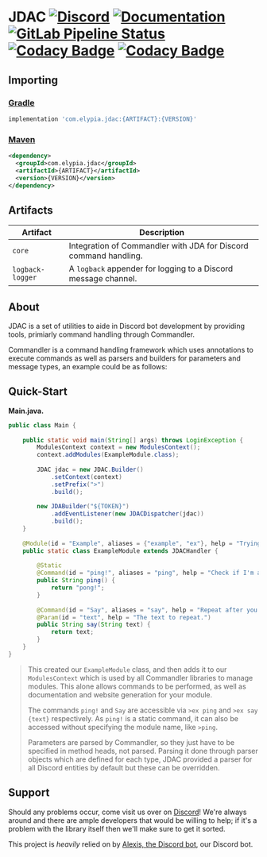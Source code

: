 # JDAC [![Discord](https://discordapp.com/api/guilds/184657525990359041/widget.png)](https://discord.gg/hprGMaM) [![Documentation](https://img.shields.io/badge/Docs-Commandler-blue.svg)](https://jdac.elypia.com/) [![GitLab Pipeline Status](https://gitlab.com/Elypia/JDAC/badges/master/pipeline.svg)](https://gitlab.com/Elypia/JDAC/commits/master) [![Codacy Badge](https://api.codacy.com/project/badge/Grade/552d6f7fd2b841ca95decfe5aa694dd0)](https://www.codacy.com/app/Elypia/JDAC?utm_source=gitlab.com&amp;utm_medium=referral&amp;utm_content=Elypia/JDAC&amp;utm_campaign=Badge_Grade) [![Codacy Badge](https://api.codacy.com/project/badge/Coverage/4756f0a78c104040b93c8df85cd9f9ff)](https://www.codacy.com/app/Elypia/Commandler?utm_source=gitlab.com&utm_medium=referral&utm_content=Elypia/Commandler&utm_campaign=Badge_Coverage)

## Importing
### [Gradle](https://gradle.org/)
```gradle
implementation 'com.elypia.jdac:{ARTIFACT}:{VERSION}'
```

### [Maven](https://maven.apache.org/)
```xml
<dependency>
  <groupId>com.elypia.jdac</groupId>
  <artifactId>{ARTIFACT}</artifactId>
  <version>{VERSION}</version>
</dependency>
```

## **Artifacts**
| Artifact         | Description                                                      |
|------------------|------------------------------------------------------------------|
| `core`           | Integration of Commandler with JDA for Discord command handling. |
| `logback-logger` | A `logback` appender for logging to a Discord message channel.   |

## About
JDAC is a set of utilities to aide in Discord bot development by providing tools, primiarly command handling through Commandler.  

Commandler is a command handling framework which uses annotations to execute commands as well as parsers and builders
for parameters and message types, an example could be as follows:

## Quick-Start
**Main.java.**
```java
public class Main {
    
    public static void main(String[] args) throws LoginException {
        ModulesContext context = new ModulesContext();
        context.addModules(ExampleModule.class);
    
        JDAC jdac = new JDAC.Builder()
            .setContext(context)
            .setPrefix(">")
            .build();
    
        new JDABuilder("${TOKEN}")
            .addEventListener(new JDACDispatcher(jdac))
            .build();
    }
    
    @Module(id = "Example", aliases = {"example", "ex"}, help = "Trying to show off Commandler!")
    public static class ExampleModule extends JDACHandler {
    
        @Static
        @Command(id = "ping!", aliases = "ping", help = "Check if I'm alive.")
        public String ping() {
            return "pong!";
        }
    
        @Command(id = "Say", aliases = "say", help = "Repeat after you.")
        @Param(id = "text", help = "The text to repeat.")
        public String say(String text) {
            return text;
        }
    }
}
```
> This created our `ExampleModule` class, and then adds it to our `ModulesContext` which is used by all Commandler libraries to manage modules. This alone allows commands to be performed, as well as documentation and website generation for your module.  
>
> The commands `ping!` and `Say` are accessible via `>ex ping` and `>ex say {text}` respectively. As `ping!` is a static command, it can also be accessed without specifying the module name, like `>ping`.  
>
> Parameters are parsed by Commandler, so they just have to be specified in method heads, not parsed. Parsing it done through parser objects which are defined for each type, JDAC provided a parser for all Discord entities by default but these can be overridden.

## Support
Should any problems occur, come visit us over on [Discord](https://discord.gg/hprGMaM)! We're always around and there are ample developers that would be willing to help; if it's a problem with the library itself then we'll make sure to get it sorted.

This project is _heavily_ relied on by [Alexis, the Discord bot](https://discordapp.com/oauth2/authorize?client_id=230716794212581376&scope=bot), our Discord bot.

